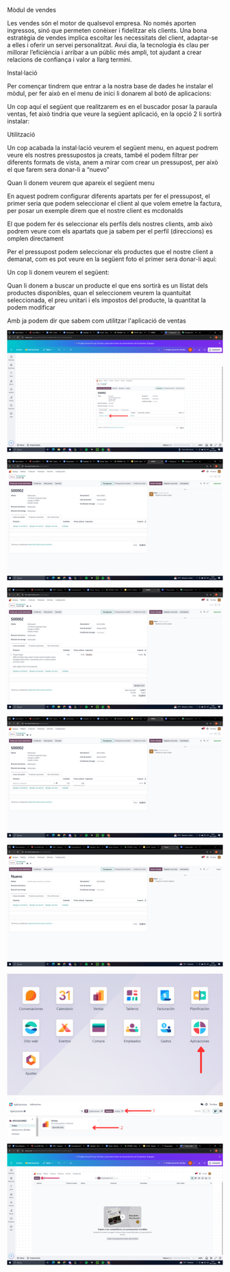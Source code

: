 Mòdul de vendes







Les vendes són el motor de qualsevol empresa. No només aporten ingressos, sinó que permeten conèixer i fidelitzar els clients. Una bona estratègia de vendes implica escoltar les necessitats del client, adaptar-se a elles i oferir un servei personalitzat. Avui dia, la tecnologia és clau per millorar l’eficiència i arribar a un públic més ampli, tot ajudant a crear relacions de confiança i valor a llarg termini.







Instal·lació

Per començar tindrem que entrar a la nostra base de dades he instalar el mòdul, per fer això en el menu de inici li donarem al botó de aplicacions:



Un cop aquí el següent que realitzarem es en el buscador posar la paraula ventas, fet això tindria que veure la següent aplicació, en la opció 2 li sortirà instalar:



Utilització

Un cop acabada la instal·lació veurem el següent menu, en aquest podrem veure els nostres pressupostos ja creats, també el podem filtrar per diferents formats de vista, anem a mirar com crear un pressupost, per això el que farem sera donar-li a “nuevo”





Quan li donem veurem que apareix el següent menu







En aquest podrem configurar diferents apartats per fer el pressupost, el primer seria que podem seleccionar el client al que volem emetre la factura, per posar un exemple direm que el nostre client es mcdonalds







El que podem fer és seleccionar els perfils dels nostres clients, amb això podrem veure com els apartats que ja sabem per el perfil (direccions) es omplen directament



Per el pressupost podem seleccionar els productes que el nostre client a demanat, com es pot veure en la següent foto el primer sera donar-li aquí:



Un cop li donem veurem el següent:







Quan li donem a buscar un producte el que ens sortirà es un llistat dels productes disponibles, quan el seleccionem veurem la quantuitat seleccionada, el preu unitari i els impostos del producte, la quantitat la podem modificar







Amb ja podem dir que sabem com utilitzar l'aplicació de ventas 



 

















![image7.png](/image7.png)

![image3.png](/image3.png)

![image5.png](/image5.png)

![image1.png](/image1.png)

![image8.png](/image8.png)

![image4.png](/image4.png)

![image6.png](/image6.png)

![image2.png](/image2.png)

